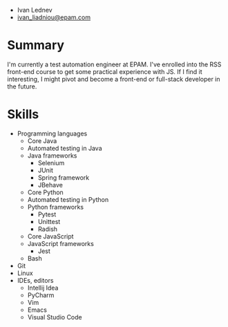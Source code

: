 - Ivan Lednev
- ivan_liadniou@epam.com

# Summary

I'm currently a test automation engineer at EPAM. I've enrolled into the RSS front-end course to get some practical experience with JS. If I find it interesting, I might pivot and become a front-end or full-stack developer in the future.

# Skills

- Programming languages
    - Core Java
    - Automated testing in Java
    - Java frameworks
        - Selenium
        - JUnit
        - Spring framework
        - JBehave
    - Core Python
    - Automated testing in Python
    - Python frameworks
        - Pytest
        - Unittest
        - Radish
    - Core JavaScript
    - JavaScript frameworks
        - Jest
    - Bash
- Git
- Linux
- IDEs, editors
    - Intellij Idea
    - PyCharm
    - Vim
    - Emacs
    - Visual Studio Code
